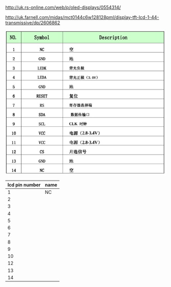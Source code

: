 <http://uk.rs-online.com/web/p/oled-displays/0554314/>

<http://uk.farnell.com/midas/mct0144c6w128128pml/display-tft-lcd-1-44-transmissive/dp/2606862>

![image](lcd_pinout.png)

| lcd pin number | name |
| -------------- | ---- |
| 1              | NC   |
| 2              |      |
| 3              |      |
| 4              |      |
| 5              |      |
| 6              |      |
| 7              |      |
| 8              |      |
| 9              |      |
| 10             |      |
| 12             |      |
| 13             |      |
| 14             |      |
